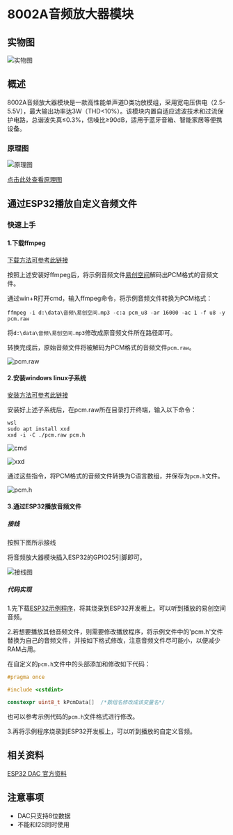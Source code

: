 # 8002A音频放大器模块

## 实物图

![实物图](picture/8002A_AMP_Speaker.jpg)

## 概述

8002A音频放大器模块是一款高性能单声道D类功放模组，采用宽电压供电（2.5-5.5V），最大输出功率达3W（THD<10%）。该模块内置自适应滤波技术和过流保护电路，总谐波失真≤0.3%，信噪比≥90dB，适用于蓝牙音箱、智能家居等便携设备。

### 原理图

![原理图](picture/schematic_diagram.jpg)

[点击此处查看原理图](zh-cn/ph2.0_sensors/actuators/8002a_amp_speaker/8002A_AMP_Speaker.pdf ':ignore')

## 通过ESP32播放自定义音频文件

### 快速上手

#### 1.下载ffmpeg

[下载方法可参考此链接](https://blog.csdn.net/m0_47449768/article/details/130102406)

按照上述安装好ffmpeg后，将示例音频文件[易创空间](zh-cn/ph2.0_sensors/actuators/8002a_amp_speaker/易创空间.zip ':ignore')解码出PCM格式的音频文件。

通过win+R打开cmd，输入ffmpeg命令，将示例音频文件转换为PCM格式：

`ffmpeg -i d:\data\音频\易创空间.mp3 -c:a pcm_u8 -ar 16000 -ac 1 -f u8 -y pcm.raw`

将`d:\data\音频\易创空间.mp3`修改成原音频文件所在路径即可。

转换完成后，原始音频文件将被解码为PCM格式的音频文件`pcm.raw`。

![pcm.raw](picture/pcm_file.jpg)

#### 2.安装windows linux子系统

[安装方法可参考此链接](https://blog.csdn.net/x777777x/article/details/141092913)

安装好上述子系统后，在pcm.raw所在目录打开终端，输入以下命令：

```linux
wsl
sudo apt install xxd
xxd -i -C ./pcm.raw pcm.h
```

![cmd](picture/cmd.jpg)

![xxd](picture/xxd.jpg)

通过这些指令，将PCM格式的音频文件转换为C语言数组，并保存为`pcm.h`文件。

![pcm.h](picture/pcm.h.jpg)

#### 3.通过ESP32播放音频文件

##### 接线

按照下图所示接线

将音频放大器模块插入ESP32的GPIO25引脚即可。

![接线图](picture/功放喇叭_接线图.jpg)

##### 代码实现

1.先下载[ESP32示例程序](zh-cn/ph2.0_sensors/actuators/8002a_amp_speaker/esp32_dac_8002a.zip ':ignore')，将其烧录到ESP32开发板上。可以听到播放的易创空间音频。

2.若想要播放其他音频文件，则需要修改播放程序，将示例文件中的'pcm.h'文件替换为自己的音频文件，并按如下格式修改，注意音频文件尽可能小，以便减少RAM占用。

在自定义的`pcm.h`文件中的头部添加和修改如下代码：

```c++
#pragma once

#include <cstdint>

constexpr uint8_t kPcmData[]  /*数组名修改成该变量名*/ 

```

也可以参考示例代码的`pcm.h`文件格式进行修改。

3.再将示例程序烧录到ESP32开发板上，可以听到播放的自定义音频。

## 相关资料

[ESP32 DAC 官方资料](https://docs.espressif.com/projects/esp-idf/zh_CN/stable/esp32/api-reference/peripherals/dac.html#dac)

## 注意事项

- DAC只支持8位数据
- 不能和I2S同时使用
